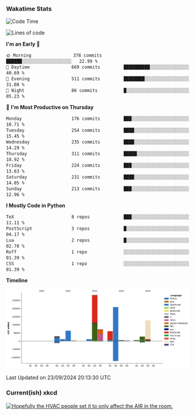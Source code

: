 ### Wakatime Stats
<!--START_SECTION:waka-->
![Code Time](http://img.shields.io/badge/Code%20Time-2%2C853%20hrs%201%20min-blue)

![Lines of code](https://img.shields.io/badge/From%20Hello%20World%20I%27ve%20Written-906.4%20thousand%20lines%20of%20code-blue)

**I'm an Early 🐤** 

```text
🌞 Morning                378 commits         ██████░░░░░░░░░░░░░░░░░░░   22.99 % 
🌆 Daytime                669 commits         ██████████░░░░░░░░░░░░░░░   40.69 % 
🌃 Evening                511 commits         ████████░░░░░░░░░░░░░░░░░   31.08 % 
🌙 Night                  86 commits          █░░░░░░░░░░░░░░░░░░░░░░░░   05.23 % 
```
📅 **I'm Most Productive on Thursday** 

```text
Monday                   176 commits         ███░░░░░░░░░░░░░░░░░░░░░░   10.71 % 
Tuesday                  254 commits         ████░░░░░░░░░░░░░░░░░░░░░   15.45 % 
Wednesday                235 commits         ████░░░░░░░░░░░░░░░░░░░░░   14.29 % 
Thursday                 311 commits         █████░░░░░░░░░░░░░░░░░░░░   18.92 % 
Friday                   224 commits         ███░░░░░░░░░░░░░░░░░░░░░░   13.63 % 
Saturday                 231 commits         ████░░░░░░░░░░░░░░░░░░░░░   14.05 % 
Sunday                   213 commits         ███░░░░░░░░░░░░░░░░░░░░░░   12.96 % 
```


**I Mostly Code in Python** 

```text
TeX                      8 repos             ███░░░░░░░░░░░░░░░░░░░░░░   11.11 % 
PostScript               3 repos             █░░░░░░░░░░░░░░░░░░░░░░░░   04.17 % 
Lua                      2 repos             █░░░░░░░░░░░░░░░░░░░░░░░░   02.78 % 
Roff                     1 repo              ░░░░░░░░░░░░░░░░░░░░░░░░░   01.39 % 
CSS                      1 repo              ░░░░░░░░░░░░░░░░░░░░░░░░░   01.39 % 
```



**Timeline**

![Lines of Code chart](https://raw.githubusercontent.com/joshuajeschek/joshuajeschek/main/assets/bar_graph.png)


 Last Updated on 23/09/2024 20:13:30 UTC
<!--END_SECTION:waka-->

### Current(ish) xkcd
<a id="xkcd-a" title="Hopefully the HVAC people set it to only affect the AIR in the room." href="https://www.xkcd.com" target="_blank">
        <img align="center" id="xkcd-img" src="https://imgs.xkcd.com/comics/physics_lab_thermostat.png" alt="Hopefully the HVAC people set it to only affect the AIR in the room." height=300 />
</a>
